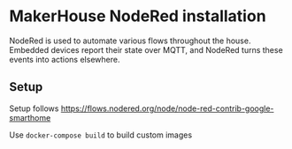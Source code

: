 # MakerHouse NodeRed installation

NodeRed is used to automate various flows throughout the house. Embedded devices report their state over MQTT, and NodeRed turns these events into actions elsewhere.

## Setup

Setup follows https://flows.nodered.org/node/node-red-contrib-google-smarthome

Use `docker-compose build` to build custom images

